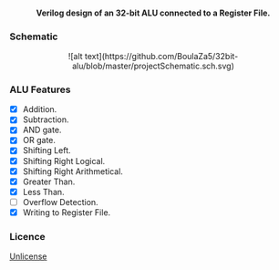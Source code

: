 <h4 align="center">Verilog design of an 32-bit ALU connected to a Register File.</h4>

### Schematic
<p align="center">
![alt text](https://github.com/BoulaZa5/32bit-alu/blob/master/projectSchematic.sch.svg)
</p>

### ALU Features

- [x] Addition.
- [x] Subtraction.
- [x] AND gate.
- [x] OR gate.
- [x] Shifting Left.
- [x] Shifting Right Logical.
- [x] Shifting Right Arithmetical.
- [x] Greater Than.
- [x] Less Than.
- [ ] Overflow Detection.
- [x] Writing to Register File.

### Licence
[Unlicense](https://unlicense.org)
